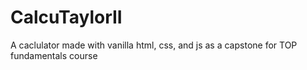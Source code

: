 # CalcuTaylorII
A caclulator made with vanilla html, css, and js as a capstone for TOP fundamentals course
